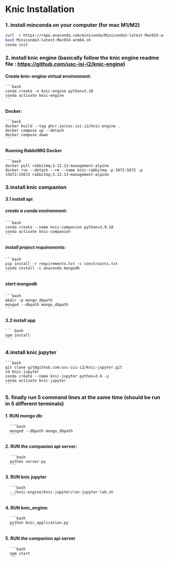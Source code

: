
# Knic Installation
### 1. install minconda on your computer (for mac M1/M2)
  ```bash
  curl -O https://repo.anaconda.com/miniconda/Miniconda3-latest-MacOSX-arm64.sh
  bash Miniconda3-latest-MacOSX-arm64.sh
  conda init
  ```
### 2. install knic engine (basically follow the knic engine readme file : https://github.com/usc-isi-i2/knic-engine)
#### Create knic-engine virtual environment:
    ```bash
    conda create -n knic-engine python=3.10
    conda activate knic-engine
    ```
#### Docker:
    ```bash
    docker build --tag ghcr.io/usc-isi-i2/knic-engine .
    docker compose up --detach
    docker compose down
    ```
#### Running RabbitMQ Docker
    ```bash
    docker pull rabbitmq:3.12.13-management-alpine
    docker run --detach --rm --name knic-rabbitmq -p 5672:5672 -p 15672:15672 rabbitmq:3.12.13-management-alpine

### 3.install knic companion
#### 3.1 install api  
##### create a conda environment:
    ```bash
    conda create --name knic-companion python=3.9.18
    conda activate knic-companion
    ```
##### install project requirements: 
    ```bash
    pip install -r requirements.txt -c constraints.txt
    conda install -c anaconda mongodb
    ```
##### start mongodb
    ```bash
    mkdir -p mongo_dbpath
    mongod --dbpath mongo_dbpath
    ```
#### 3.2 install app 
    ``` bash
    npm install
    ```

### 4.install knic jupyter
    ```bash
    git clone git@github.com:usc-isi-i2/knic-jupyter.git
    cd knic-jupyter
    conda create --name knic-jupyter python=3.8 -y
    conda activate knic-jupyter
    ```

### 5. finally run 5 command lines at the same time (should be run in 5 different terminals)
#### 1. RUN mongo db:
      ```bash
      mongod --dbpath mongo_dbpath
      ```
#### 2. RUN the companion api server:
      ```bash
      python server.py
      ```
#### 3. RUN knic jupyter
      ```bash
      ../knic-engine/knic-jupyter/run-jupyter-lab.sh
      ```
#### 4. RUN knic_engine:
      ```bash
      python knic_application.py
      ```
#### 5. RUN the companion api server
      ```bash
      npm start
      ```

